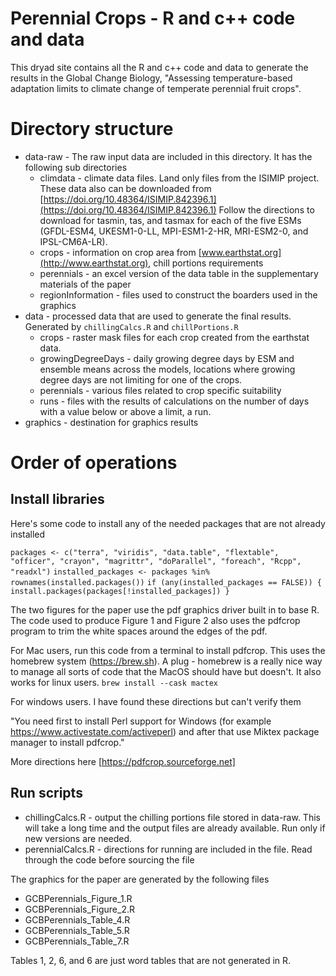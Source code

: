 # Perennial Crops - R and c++ code and data

This dryad site contains all the R and c++ code and data to generate the results in the Global Change Biology, "Assessing temperature-based adaptation limits to climate change of temperate perennial fruit crops". 

# Directory structure
- data-raw - The raw input data are included in this directory. It has the following sub directories
  * climdata - climate data files. Land only files from the ISIMIP project. These data also can be downloaded from 
[https://doi.org/10.48364/ISIMIP.842396.1](https://doi.org/10.48364/ISIMIP.842396.1)
Follow the directions to download for tasmin, tas, and tasmax for each of the five ESMs (GFDL-ESM4, UKESM1-0-LL, MPI-ESM1-2-HR, MRI-ESM2-0, and IPSL-CM6A-LR).
  * crops - information on crop area from [www.earthstat.org](http://www.earthstat.org), chill portions requirements
  * perennials - an excel version of the data table in the supplementary materials of the paper
  * regionInformation - files used to construct the boarders used in the graphics
- data - processed data that are used to generate the final results. Generated by `chillingCalcs.R` and `chillPortions.R`
  * crops - raster mask files for each crop created from the earthstat data.
  * growingDegreeDays - daily growing degree days by ESM and ensemble means across the models, locations where growing degree days are not limiting for one of the crops.
  * perennials - various files related to crop specific suitability
  * runs - files with the results of calculations on the number of days with a value below or above a limit, a run.
- graphics - destination for graphics results

# Order of operations

## Install libraries

Here's some code to install any of the needed packages that are not already installed

`packages <- c("terra", "viridis", "data.table", "flextable", "officer", "crayon", "magrittr", "doParallel", "foreach", "Rcpp", "readxl")`
`installed_packages <- packages %in% rownames(installed.packages())`
`if (any(installed_packages == FALSE)) {  install.packages(packages[!installed_packages]) }`

The two figures for the paper use the pdf graphics driver built in to base R. The code used to produce Figure 1 and Figure 2 also uses the pdfcrop program to trim the white spaces around the edges of the pdf. 

For Mac users, run this code from a terminal to install pdfcrop. This uses the homebrew system (https://brew.sh). A plug - homebrew is a really nice way to manage all sorts of code that the MacOS should have but doesn't. It also works for linux users.
`brew install --cask mactex`

For windows users. I have found these directions but can't verify them

"You need first to install Perl support for Windows (for example https://www.activestate.com/activeperl) and after that use Miktex package manager to install pdfcrop."

More directions here [https://pdfcrop.sourceforge.net]

## Run scripts

- chillingCalcs.R - output the chilling portions file stored in data-raw. This will take a long time and the output files are already available. Run only if new versions are needed.
- perennialCalcs.R  - directions for running are included in the file. Read through the code before sourcing the file

The graphics for the paper are generated by the following files

- GCBPerennials_Figure_1.R
- GCBPerennials_Figure_2.R
- GCBPerennials_Table_4.R
- GCBPerennials_Table_5.R
- GCBPerennials_Table_7.R

Tables 1, 2, 6, and 6 are just word tables that are not generated in R.

